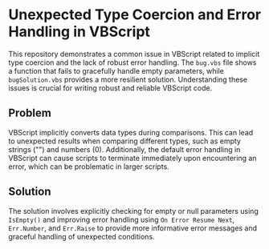 # Unexpected Type Coercion and Error Handling in VBScript

This repository demonstrates a common issue in VBScript related to implicit type coercion and the lack of robust error handling.  The `bug.vbs` file shows a function that fails to gracefully handle empty parameters, while `bugSolution.vbs` provides a more resilient solution.  Understanding these issues is crucial for writing robust and reliable VBScript code.

## Problem
VBScript implicitly converts data types during comparisons. This can lead to unexpected results when comparing different types, such as empty strings ("") and numbers (0).  Additionally, the default error handling in VBScript can cause scripts to terminate immediately upon encountering an error, which can be problematic in larger scripts.

## Solution
The solution involves explicitly checking for empty or null parameters using `IsEmpty()` and improving error handling using `On Error Resume Next`, `Err.Number`, and `Err.Raise` to provide more informative error messages and graceful handling of unexpected conditions.